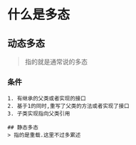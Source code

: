 # 什么是多态

## 动态多态
> 指的就是通常说的多态

### 条件
~~~text
1. 有继承的父类或者实现的接口
2. 基于1的同时,重写了父类的方法或者实现了接口
3. 子类实现指向父类引用

## 静态多态
> 指的是重载.这里不过多累述
